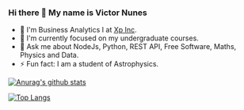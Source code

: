 ### Hi there 👋 My name is Victor Nunes

- 🔭 I'm Business Analytics I at [Xp Inc](https://www.xpinc.com/).
- 🌱 I'm currently focused on my undergraduate courses.
- 💬 Ask me about NodeJs, Python, REST API, Free Software, Maths, Physics and Data.
- ⚡ Fun fact: I am a student of Astrophysics.

[![Anurag's github stats](https://github-readme-stats.vercel.app/api?username=VicSanNun)](https://github.com/anuraghazra/github-readme-stats)

[![Top Langs](https://github-readme-stats.vercel.app/api/top-langs/?username=VicSanNun&layout=compact)](https://github.com/anuraghazra/github-readme-stats)

<!--
**VicSanNun/VicSanNun** is a ✨ _special_ ✨ repository because its `README.md` (this file) appears on your GitHub profile.

Here are some ideas to get you started:

- 🔭 I’m currently working on ...
- 🌱 I’m currently learning ...
- 👯 I’m looking to collaborate on ...
- 🤔 I’m looking for help with ...
- 💬 Ask me about ...
- 📫 How to reach me: ...
- 😄 Pronouns: ...
- ⚡ Fun fact: ...
-->
